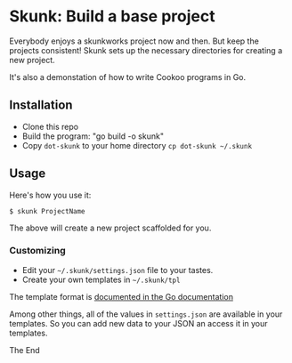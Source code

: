 # Skunk: Build a base project

Everybody enjoys a skunkworks project now and then. But keep the
projects consistent! Skunk sets up the necessary directories for
creating a new project.

It's also a demonstation of how to write Cookoo programs in Go.

## Installation

* Clone this repo
* Build the program: "go build -o skunk"
* Copy `dot-skunk` to your home directory `cp dot-skunk ~/.skunk`

## Usage

Here's how you use it:

```
$ skunk ProjectName
```

The above will create a new project scaffolded for you.

### Customizing

* Edit your `~/.skunk/settings.json` file to your tastes.
* Create your own templates in `~/.skunk/tpl`

The template format is [documented in the Go documentation](http://golang.org/pkg/text/template/#pkg-overview)

Among other things, all of the values in `settings.json` are available
in your templates. So you can add new data to your JSON an access it in
your templates.

The End
